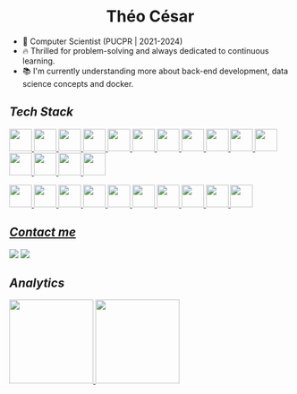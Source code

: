 <h1 align="center">Théo César</h1>

- 🔭 Computer Scientist (PUCPR | 2021-2024)
- 🔥 Thrilled for problem-solving and always dedicated to continuous learning.
- 📚 I'm currently understanding more about back-end development, data science concepts and docker.
  
## _Tech Stack_

<div>
  
  <a href="https://developer.mozilla.org/en-US/docs/Web/HTML" target="_blank"><img src="https://cdn.jsdelivr.net/gh/devicons/devicon@latest/icons/html5/html5-original.svg" width="40" height="40"/>
  <a href="https://developer.mozilla.org/en-US/docs/Web/CSS" target="_blank"><img src="https://cdn.jsdelivr.net/gh/devicons/devicon@latest/icons/css3/css3-original.svg" width="40" height="40"/>
  <a href="https://www.python.org/" target="_blank"><img src="https://cdn.jsdelivr.net/gh/devicons/devicon@latest/icons/python/python-original.svg" width="40" height="40"/>
  <a href="https://www.java.com/" target="_blank"><img src="https://cdn.jsdelivr.net/gh/devicons/devicon@latest/icons/java/java-original.svg" width="40" height="40"/>
  <a href="https://git-scm.com/" target="_blank"><img src="https://cdn.jsdelivr.net/gh/devicons/devicon@latest/icons/git/git-original.svg" width="40" height="40"/>
  <a href="https://www.rust-lang.org/" target="_blank"><img src="https://cdn.jsdelivr.net/gh/devicons/devicon@latest/icons/rust/rust-original.svg" width="40" height="40"/>
  <a href="https://www.cprogramming.com/tutorial/c++-tutorial.html?inl=nv" target="_blank"><img src="https://cdn.jsdelivr.net/gh/devicons/devicon@latest/icons/cplusplus/cplusplus-original.svg" width="40" height="40"/>
  <a href="https://www.cprogramming.com/tutorial/c-tutorial.html?inl=nv" target="_blank"><img src="https://cdn.jsdelivr.net/gh/devicons/devicon@latest/icons/c/c-original.svg" width="40" height="40"/>
  <a href="https://www.postgresql.org/" target="_blank"><img src="https://cdn.jsdelivr.net/gh/devicons/devicon@latest/icons/postgresql/postgresql-original.svg" width="40" height="40"/>
  <a href="https://www.mysql.com/" target="_blank"><img src="https://cdn.jsdelivr.net/gh/devicons/devicon@latest/icons/mysql/mysql-original.svg" height="40" width="40"/>
  <a href="https://www.microsoft.com/en-us/sql-server" target="_blank"><img src="https://cdn.jsdelivr.net/gh/devicons/devicon@latest/icons/microsoftsqlserver/microsoftsqlserver-original.svg" width="40" height="40"/>
  <a href="https://dotnet.microsoft.com/pt-br/languages/csharp" target="_blank"><img src="https://cdn.jsdelivr.net/gh/devicons/devicon@latest/icons/csharp/csharp-original.svg" width="40" height="40"/>
  <a href="https://learn.microsoft.com/pt-br/dotnet/" target="_blank"><img src="https://cdn.jsdelivr.net/gh/devicons/devicon@latest/icons/dotnetcore/dotnetcore-original.svg" width="40" height="40"/>
  <a href="https://learn.microsoft.com/pt-br/dotnet/" target="_blank"><img src="https://cdn.jsdelivr.net/gh/devicons/devicon@latest/icons/dot-net/dot-net-original.svg" width="40" height="40"/>
  <a href="https://azure.microsoft.com/pt-br/" target="_blank"><img src="https://cdn.jsdelivr.net/gh/devicons/devicon@latest/icons/azure/azure-original.svg" width="40" height="40"/>
  
  <a href="https://spring.io/" target="_blank"><img src="https://cdn.jsdelivr.net/gh/devicons/devicon@latest/icons/spring/spring-original.svg" width="40" height="40"/>
  <a href="https://www.qt.io/" target="_blank"><img src="https://cdn.jsdelivr.net/gh/devicons/devicon@latest/icons/qt/qt-original.svg" width="40" height="40"/>
  <a href="https://www.postman.com/" target="_blank"><img src="https://cdn.jsdelivr.net/gh/devicons/devicon@latest/icons/postman/postman-original.svg" width="40" height="40"/>
  <a href="https://www.sqlite.org/" target="_blank"><img src="https://cdn.jsdelivr.net/gh/devicons/devicon@latest/icons/sqlite/sqlite-original.svg" width="40" height="40"/>
  <a href="https://numpy.org/" target="_blank"><img src="https://cdn.jsdelivr.net/gh/devicons/devicon@latest/icons/numpy/numpy-original.svg" width="40" height="40"/>
  <a href="https://pandas.pydata.org/" target="_blank"><img src="https://cdn.jsdelivr.net/gh/devicons/devicon@latest/icons/pandas/pandas-original.svg" width="40" height="40"/>
  <a href="https://www.tensorflow.org/" target="_blank"><img src="https://cdn.jsdelivr.net/gh/devicons/devicon@latest/icons/tensorflow/tensorflow-original.svg" width="40" height="40"/>
  <a href="https://scikit-learn.org/" target="_blank"><img src="https://cdn.jsdelivr.net/gh/devicons/devicon@latest/icons/scikitlearn/scikitlearn-original.svg" width="40" height="40"/>
  <a href="https://hadoop.apache.org/" target="_blank"><img src="https://cdn.jsdelivr.net/gh/devicons/devicon@latest/icons/hadoop/hadoop-original.svg" width="40" height="40"/>
  <a href="https://spark.apache.org/" target="_blank"><img src="https://cdn.jsdelivr.net/gh/devicons/devicon@latest/icons/apachespark/apachespark-original.svg" width="40" height="40"/> 

</div>

## _Contact me_
 
 <div> 
  <a href="https://www.linkedin.com/in/th%C3%A9o-c%C3%A9sar-21a745263/" target="_blank"><img src="https://img.shields.io/badge/-LinkedIn-%230077B5?style=for-the-badge&logo=linkedin&logoColor=white"></a> 
  <a href = "mailto:theosilva3476@gmail.com" target="_blank"><img src="https://img.shields.io/badge/-Gmail-%23333?style=for-the-badge&logo=gmail&logoColor=white" ></a>
 </div>

## _Analytics_
<div>
  <a href="https://github.com/theocesar">
<img height="150" src="https://github-readme-stats.vercel.app/api?username=theocesar&show_icons=true&theme=tokyonight&include_all_commits=true&count_private=true"/>
<img height="150" src="https://github-readme-stats.vercel.app/api/top-langs/?username=theocesar&layout=compact&langs_count=7&theme=tokyonight"/>
</div>

 
 
       
